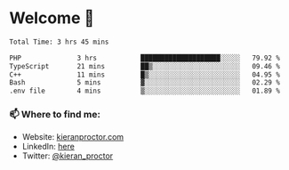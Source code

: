 # Welcome 🦘

<!--START_SECTION:waka-->

```txt
Total Time: 3 hrs 45 mins

PHP              3 hrs           ████████████████████░░░░░   79.92 %
TypeScript       21 mins         ██▒░░░░░░░░░░░░░░░░░░░░░░   09.46 %
C++              11 mins         █▒░░░░░░░░░░░░░░░░░░░░░░░   04.95 %
Bash             5 mins          ▓░░░░░░░░░░░░░░░░░░░░░░░░   02.29 %
.env file        4 mins          ▒░░░░░░░░░░░░░░░░░░░░░░░░   01.89 %
```

<!--END_SECTION:waka-->

### 📫 Where to find me:

-   Website: [kieranproctor.com](https://kieranproctor.com/)
-   LinkedIn: [here](https://www.linkedin.com/in/kieran-proctor-086b5a159/)
-   Twitter: [@kieran_proctor](https://twitter.com/kieran_proctor)
